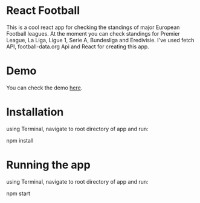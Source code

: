 # React Football
This is a cool react app for checking the standings of major European Football leagues. At the moment you can check standings for Premier League, La Liga, Ligue 1, Serie A, Bundesliga and Eredivisie. I've used fetch API, football-data.org Api and React for creating this app.

# Demo
You can check the demo <a href="https://imandb.github.io/react-football/" target="_blank">here</a>.

# Installation
using Terminal, navigate to root directory of app and run: 

npm install

# Running the app
using Terminal, navigate to root directory of app and run:

npm start
